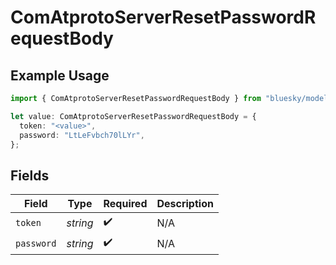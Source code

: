 # ComAtprotoServerResetPasswordRequestBody

## Example Usage

```typescript
import { ComAtprotoServerResetPasswordRequestBody } from "bluesky/models/operations";

let value: ComAtprotoServerResetPasswordRequestBody = {
  token: "<value>",
  password: "LtLeFvbch70lLYr",
};
```

## Fields

| Field              | Type               | Required           | Description        |
| ------------------ | ------------------ | ------------------ | ------------------ |
| `token`            | *string*           | :heavy_check_mark: | N/A                |
| `password`         | *string*           | :heavy_check_mark: | N/A                |